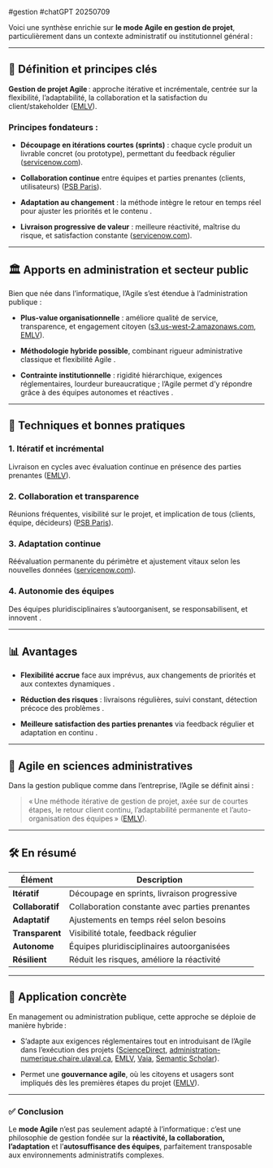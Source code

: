 
 #gestion
#chatGPT  20250709

Voici une synthèse enrichie sur **le mode Agile en gestion de projet**, particulièrement dans un contexte administratif ou institutionnel général :

---

## 🧩 Définition et principes clés

**Gestion de projet Agile** : approche itérative et incrémentale, centrée sur la flexibilité, l’adaptabilité, la collaboration et la satisfaction du client/stakeholder ([EMLV](https://www.emlv.fr/quest-ce-que-la-gestion-de-projet-agile/?utm_source=chatgpt.com "Qu'est-ce que la gestion de projet “agile” - EMLV")).

### Principes fondateurs :

- **Découpage en itérations courtes (sprints)** : chaque cycle produit un livrable concret (ou prototype), permettant du feedback régulier ([servicenow.com](https://www.servicenow.com/fr/products/strategic-portfolio-management/what-is-agile-project-management.html?utm_source=chatgpt.com "Qu'est-ce que la gestion de projet Agile ? - ServiceNow")).
    
- **Collaboration continue** entre équipes et parties prenantes (clients, utilisateurs) ([PSB Paris](https://www.psbedu.paris/fr/actus/quest-ce-que-la-gestion-de-projets-agile?utm_source=chatgpt.com "Qu'est ce que la gestion de projets agile ? - Paris School of Business")).
    
- **Adaptation au changement** : la méthode intègre le retour en temps réel pour ajuster les priorités et le contenu .
    
- **Livraison progressive de valeur** : meilleure réactivité, maîtrise du risque, et satisfaction constante ([servicenow.com](https://www.servicenow.com/fr/products/strategic-portfolio-management/what-is-agile-project-management.html?utm_source=chatgpt.com "Qu'est-ce que la gestion de projet Agile ? - ServiceNow")).
    

---

## 🏛️ Apports en administration et secteur public

Bien que née dans l’informatique, l’Agile s’est étendue à l’administration publique :

- **Plus-value organisationnelle** : améliore qualité de service, transparence, et engagement citoyen ([s3.us-west-2.amazonaws.com](https://s3.us-west-2.amazonaws.com/napa-2021/PAR_Agile_Governance_2021-02-26-222204.pdf?utm_source=chatgpt.com "[PDF] Agile: A New Way of Governing - Amazon S3"), [EMLV](https://www.emlv.fr/quest-ce-que-la-gestion-de-projet-agile/?utm_source=chatgpt.com "Qu'est-ce que la gestion de projet “agile” - EMLV")).
    
- **Méthodologie hybride possible**, combinant rigueur administrative classique et flexibilité Agile .
    
- **Contrainte institutionnelle** : rigidité hiérarchique, exigences réglementaires, lourdeur bureaucratique ; l’Agile permet d’y répondre grâce à des équipes autonomes et réactives .
    

---

## 🎯 Techniques et bonnes pratiques

### 1. Itératif et incrémental

Livraison en cycles avec évaluation continue en présence des parties prenantes ([EMLV](https://www.emlv.fr/quest-ce-que-la-gestion-de-projet-agile/?utm_source=chatgpt.com "Qu'est-ce que la gestion de projet “agile” - EMLV")).

### 2. Collaboration et transparence

Réunions fréquentes, visibilité sur le projet, et implication de tous (clients, équipe, décideurs) ([PSB Paris](https://www.psbedu.paris/fr/actus/quest-ce-que-la-gestion-de-projets-agile?utm_source=chatgpt.com "Qu'est ce que la gestion de projets agile ? - Paris School of Business")).

### 3. Adaptation continue

Réévaluation permanente du périmètre et ajustement vitaux selon les nouvelles données ([servicenow.com](https://www.servicenow.com/fr/products/strategic-portfolio-management/what-is-agile-project-management.html?utm_source=chatgpt.com "Qu'est-ce que la gestion de projet Agile ? - ServiceNow")).

### 4. Autonomie des équipes

Des équipes pluridisciplinaires s’autoorganisent, se responsabilisent, et innovent .

---

## 📊 Avantages

- **Flexibilité accrue** face aux imprévus, aux changements de priorités et aux contextes dynamiques .
    
- **Réduction des risques** : livraisons régulières, suivi constant, détection précoce des problèmes .
    
- **Meilleure satisfaction des parties prenantes** via feedback régulier et adaptation en continu .
    

---

## 📘 Agile en sciences administratives

Dans la gestion publique comme dans l’entreprise, l’Agile se définit ainsi :

> « Une méthode itérative de gestion de projet, axée sur de courtes étapes, le retour client continu, l’adaptabilité permanente et l’auto-organisation des équipes » ([EMLV](https://www.emlv.fr/quest-ce-que-la-gestion-de-projet-agile/?utm_source=chatgpt.com "Qu'est-ce que la gestion de projet “agile” - EMLV")).

---

## 🛠️ En résumé

|Élément|Description|
|---|---|
|**Itératif**|Découpage en sprints, livraison progressive|
|**Collaboratif**|Collaboration constante avec parties prenantes|
|**Adaptatif**|Ajustements en temps réel selon besoins|
|**Transparent**|Visibilité totale, feedback régulier|
|**Autonome**|Équipes pluridisciplinaires autoorganisées|
|**Résilient**|Réduit les risques, améliore la réactivité|

---

## 👥 Application concrète

En management ou administration publique, cette approche se déploie de manière hybride :

- S’adapte aux exigences réglementaires tout en introduisant de l’Agile dans l’exécution des projets ([ScienceDirect](https://www.sciencedirect.com/science/article/pii/S0164121225000962?utm_source=chatgpt.com "Success with Agile Project Management: Looking back and into the ..."), [administration-numerique.chaire.ulaval.ca](https://www.administration-numerique.chaire.ulaval.ca/sites/administration-numerique.chaire.ulaval.ca/files/uploads/Cahier%20%238%20-%20Gestion%20agile%20%281%29.pdf?utm_source=chatgpt.com "[PDF] LA GESTION AGILE DANS LE SECTEUR PUBLIC"), [EMLV](https://www.emlv.fr/quest-ce-que-la-gestion-de-projet-agile/?utm_source=chatgpt.com "Qu'est-ce que la gestion de projet “agile” - EMLV"), [Vaia](https://www.studysmarter.fr/resumes/economie-et-gestion/administration/methodes-agiles/?utm_source=chatgpt.com "Méthodes agiles: Définition & Avantages - StudySmarter"), [Semantic Scholar](https://pdfs.semanticscholar.org/c329/d3c583c9f04e4bea8230067314d945421823.pdf?utm_source=chatgpt.com "[PDF] AGILE PROJECT MANAGEMENT IN GOVERNMENTAL ...")).
    
- Permet une **gouvernance agile**, où les citoyens et usagers sont impliqués dès les premières étapes du projet ([EMLV](https://www.emlv.fr/quest-ce-que-la-gestion-de-projet-agile/?utm_source=chatgpt.com "Qu'est-ce que la gestion de projet “agile” - EMLV")).
    

---

### ✅ Conclusion

Le **mode Agile** n’est pas seulement adapté à l’informatique : c’est une philosophie de gestion fondée sur la **réactivité, la collaboration, l’adaptation** et l’**autosuffisance des équipes**, parfaitement transposable aux environnements administratifs complexes.


